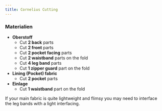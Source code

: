 ```yaml
---
title: Cornelius Cutting
---
```


### Materialien
 - **Oberstoff**
   - Cut **2 back** parts
   - Cut **2 front** parts
   - Cut **2 pocket facing** parts
   - Cut **2 waistband** parts on the fold
   - Cut **4 leg band** parts
   - Cut **1 zipper guard** part on the fold
 - **Lining (Pocket) fabric**
   - Cut **2 pocket** parts
 - **Einlage**
   - Cut **1 waistband** part on the fold

<Note>

If your main fabric is quite lightweight and flimsy you may need to interface the leg bands with a light interfacing.

</Note>
